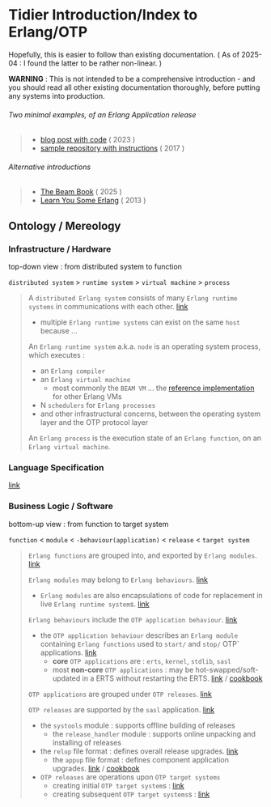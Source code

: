 # Tidier Introduction/Index to Erlang/OTP

Hopefully, this is easier to follow than existing documentation. 
( As of 2025-04 : I found the latter to be rather non-linear. )

**WARNING** : This is not intended to be a comprehensive introduction - and you should read
all other existing documentation thoroughly, before putting any systems into
production.

###### Two minimal examples, of an Erlang Application release

>   - [blog post with code](https://www.n16f.net/blog/building-erlang-applications-the-hard-way/) ( 2023 )
>   - [sample repository with
>   instructions](https://github.com/boardwalk/erltest/tree/master) ( 2017 )

###### Alternative introductions

>   - [The Beam Book](https://blog.stenmans.org/theBeamBook/) ( 2025 )
>   - [Learn You Some Erlang](https://learnyousomeerlang.com/) ( 2013 )

## Ontology / Mereology

### Infrastructure / Hardware

top-down view : from distributed system to function

`distributed system` > `runtime system` > `virtual machine` > `process`

>   A `distributed Erlang system` consists of many `Erlang runtime systems` in
>   communications with each other.
>   [link](https://www.erlang.org/doc/system/distributed.html)
>   -   multiple `Erlang runtime systems` can exist on the same `host` because
>   ...
>   
>   An `Erlang runtime system` a.k.a. `node` is an operating system process, which
>   executes :
>   -   an `Erlang compiler`
>   -   an `Erlang virtual machine`
>       -   most commonly the `BEAM VM` ... the [reference
>           implementation](https://blog.stenmans.org/theBeamBook/#_beam_it_is_virtually_unreal)
>           for other Erlang VMs
>   -   N `schedulers` for `Erlang processes`
>   - and other infrastructural concerns, between the operating system layer and the OTP
>     protocol layer
>   
>   An `Erlang process` is the execution state of an `Erlang function`, on an `Erlang
>   virtual machine`.

### Language Specification

[link](https://www.erlang.org/doc/system/reference_manual.html)

### Business Logic / Software

bottom-up view : from function to target system

`function` < `module` < `-behaviour(application)` < `release` < `target system`

>   `Erlang functions` are grouped into, and exported by `Erlang
>   modules`. [link](https://www.erlang.org/doc/system/modules.html)
>   
>   `Erlang modules` may belong to `Erlang behaviours`.
>       [link](https://www.erlang.org/doc/system/design_principles.html#behaviours)
>   
>   -   `Erlang modules` are also encapsulations of code for replacement in live
>           `Erlang runtime system`s.
>           [link](https://www.erlang.org/doc/system/code_loading#code-replacement)
>   
>   `Erlang behaviours` include the `OTP application behaviour`.
>   [link](https://www.erlang.org/doc/apps/kernel/application)
>   -   the `OTP application behaviour` describes an `Erlang module`
>       containing `Erlang functions` used to `start/` and `stop/` OTP`
>       applications. [link](https://www.erlang.org/doc/system/applications.html)
>       -   **core** `OTP applications` are : `erts`, `kernel`, `stdlib`, `sasl`
>       -   most **non-core** `OTP applications` : may be hot-swapped/soft-updated in a
>           ERTS without restarting the
>           ERTS. [link](https://www.erlang.org/doc/system/upgrade.html) /
>           [cookbook](https://www.erlang.org/doc/system/appup_cookbook.html)
>   
>   `OTP applications` are grouped under `OTP
>       releases`. [link](https://www.erlang.org/doc/system/release_structure.html)
>   
>   `OTP releases` are supported by the `sasl` application.
>   [link](https://www.erlang.org/doc/system/release_handling.html)
>   -   the `systools` module : supports offline building of releases
>       -   the `release_handler` module : supports online unpacking and installing
>           of releases
>   -   the `relup` file format : defines overall release upgrades.
>       [link](https://www.erlang.org/doc/apps/sasl/relup.html)
>       -   the `appup` file format : defines component application upgrades.
>           [link](https://www.erlang.org/doc/apps/sasl/appup.html) /
>           [cookbook](https://www.erlang.org/doc/system/appup_cookbook.html)
>   -   `OTP releases` are operations upon `OTP target systems`
>       -   creating initial `OTP target system`s :
>           [link](https://www.erlang.org/doc/system/create_target.html#creating-a-target-system)
>       -   creating subsequent `OTP target systems`s :
>           [link](https://www.erlang.org/doc/system/create_target.html#creating-the-next-version)

